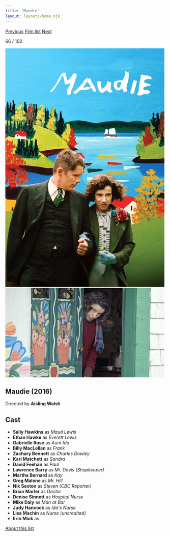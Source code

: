 ```yaml
---
title: "Maudie"
layout: layouts/home.njk
---
```


<nav class="films">
  <a class="prev" href="../the-handmaiden">Previous</a>
  <a href="../">Film list</a>
  <a class="next" href="../the-party">Next</a>
</nav>

<p>66 / 100</p>

<article class="film">
  <img class="poster" src="../films/posters/maudie.jpg" alt="">
  <img class="backdrop" src="../films/backdrops/maudie.jpg" alt="">

  <h1>Maudie (2016)</h1>

  <p class="director">
    Directed by <strong>Aisling Walsh</strong>
  </p>


  <h2>
    Cast
  </h2>
  <ul>
    <li><strong>Sally Hawkins</strong> as <em>Maud Lewis</em></li>
<li><strong>Ethan Hawke</strong> as <em>Everett Lewis</em></li>
<li><strong>Gabrielle Rose</strong> as <em>Aunt Ida</em></li>
<li><strong>Billy MacLellan</strong> as <em>Frank</em></li>
<li><strong>Zachary Bennett</strong> as <em>Charles Dowley</em></li>
<li><strong>Kari Matchett</strong> as <em>Sandra</em></li>
<li><strong>David Feehan</strong> as <em>Paul</em></li>
<li><strong>Lawrence Barry</strong> as <em>Mr. Davis (Shopkeeper)</em></li>
<li><strong>Marthe Bernard</strong> as <em>Kay</em></li>
<li><strong>Greg Malone</strong> as <em>Mr. Hill</em></li>
<li><strong>Nik Sexton</strong> as <em>Steven (CBC Reporter)</em></li>
<li><strong>Brian Marler</strong> as <em>Doctor</em></li>
<li><strong>Denise Sinnott</strong> as <em>Hospital Nurse</em></li>
<li><strong>Mike Daly</strong> as <em>Man at Bar</em></li>
<li><strong>Judy Hancock</strong> as <em>Ida's Nurse</em></li>
<li><strong>Lisa Machin</strong> as <em>Nurse (uncredited)</em></li>
<li><strong>Erin Mick</strong> as <em></em></li>
  </ul>
</article>
<footer>
  <a href="../about">About this list</a>
</footer>
